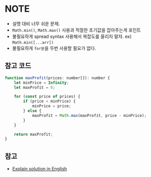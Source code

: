 # NOTE
- 설명 대비 너무 쉬운 문제.
- `Math.min()`, `Math.max()` 사용과 적절한 초기값을 잡아주는게 포인트
- 불필요하게 spread syntax 사용해서 복잡도를 올리지 말자. ex) `Math.min([...arr])`
- 불필요하게 `for문`을 두번 사용할 필요가 없다.

## 참고 코드
```js
function maxProfit(prices: number[]): number {
    let minPrice = Infinity;
    let maxProfit = 0;

    for (const price of prices) {
        if (price < minPrice) {
            minPrice = price;
        } else {
            maxProfit = Math.max(maxProfit, price - minPrice);
        }
    }

    return maxProfit;
}
```

## 참고
- [Explain solution in English](https://www.youtube.com/watch?v=9ZMMNyHy3z4)
